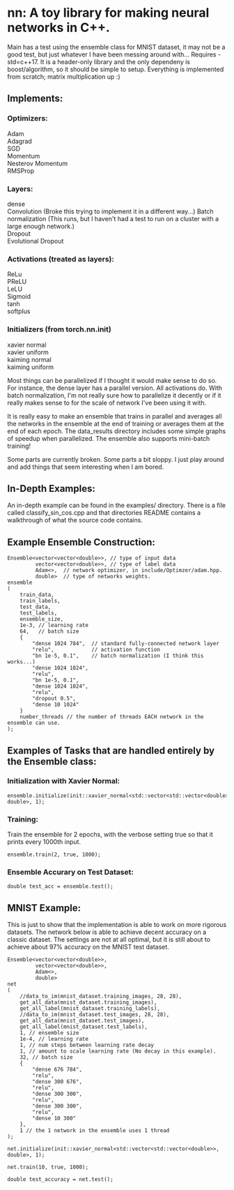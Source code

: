 # nn: A toy library for making neural networks in C++.   

Main has a test using the ensemble class for MNIST dataset, it may not be a good test, but just whatever I have been messing around with... Requires -std=c++17. It is a header-only library and the only dependeny is boost/algorithm, so it should be simple to setup. Everything is implemented from scratch; matrix multiplication up :)

## Implements:   
### Optimizers:    
Adam   
Adagrad    
SGD  
Momentum  
Nesterov Momentum  
RMSProp  
   
### Layers:  
dense    
Convolution (Broke this trying to implement it in a different way...)
Batch normalization (This runs, but I haven't had a test to run on a cluster with a large enough network.)    
Dropout  
Evolutional Dropout
  
### Activations (treated as layers):  
ReLu  
PReLU  
LeLU  
Sigmoid  
tanh  
softplus   

### Initializers (from torch.nn.init)
xavier normal  
xavier uniform  
kaiming normal  
kaiming uniform  
  
Most things can be parallelized if I thought it would make sense to do so. For instance, the dense layer has a parallel version. All activations do. With batch normalization, I'm not really sure how to parallelize it decently or if it really makes sense to for the scale of network I've been using it with.    
  
It is really easy to make an ensemble that trains in parallel and averages all the networks in the ensemble at the end of training or averages them at the end of each epoch. The data_results directory includes some simple graphs of speedup when parallelized. The ensemble also supports mini-batch training!  

Some parts are currently broken. Some parts a bit sloppy. I just play around and add things that seem interesting when I am bored.

## In-Depth Examples:

An in-depth example can be found in the examples/ directory. There is a file called classify_sin_cos.cpp and that directories README contains a walkthrough of what the source code contains.

## Example Ensemble Construction:

~~~~
Ensemble<vector<vector<double>>, // type of input data  
         vector<vector<double>>, // type of label data
         Adam<>,  // network optimizer, in include/Optimzer/adam.hpp.  
         double>  // type of networks weights. 
ensemble  
(  
    train_data,  
    train_labels,  
    test_data,   
    test_labels,  
    ensemble_size,  
    1e-3, // learning rate  
    64,   // batch size  
    {  
        "dense 1024 784",  // standard fully-connected network layer   
        "relu",            // activation function  
        "bn 1e-5, 0.1",    // batch normalization (I think this works...)   
        "dense 1024 1024",  
        "relu",  
        "bn 1e-5, 0.1",  
        "dense 1024 1024",  
        "relu",  
        "dropout 0.5",  
        "dense 10 1024"  
    }  
    number_threads // the number of threads EACH network in the ensemble can use.  
);  
~~~~

## Examples of Tasks that are handled entirely by the Ensemble class:
### Initialization with Xavier Normal:  
~~~~
ensemble.initialize(init::xavier_normal<std::vector<std::vector<double>>, double>, 1);
~~~~

### Training:  
Train the ensemble for 2 epochs, with the verbose setting true so that it prints every 1000th input.
~~~~
ensemble.train(2, true, 1000);
~~~~

### Ensemble Accurary on Test Dataset:  
~~~~
double test_acc = ensemble.test();
~~~~

## MNIST Example:
This is just to show that the implementation is able to work on more rigorous datasets. The network below is able to achieve decent accuracy on a classic dataset. The settings are not at all optimal, but it is still about to achieve about 97% accuracy on the MNIST test dataset. 

~~~~
Ensemble<vector<vector<double>>, 
         vector<vector<double>>, 
         Adam<>,
         double> 
net 
(
    //data_to_im(mnist_dataset.training_images, 28, 28),
    get_all_data(mnist_dataset.training_images),
    get_all_label(mnist_dataset.training_labels),
    //data_to_im(mnist_dataset.test_images, 28, 28),
    get_all_data(mnist_dataset.test_images),
    get_all_label(mnist_dataset.test_labels),
    1, // ensemble size
    1e-4, // learning rate
    1, // num steps between learning rate decay
    1, // amount to scale learning rate (No decay in this example). 
    32, // batch size
    {
        "dense 676 784",
        "relu",
        "dense 300 676",
        "relu",
        "dense 300 300",
        "relu",
        "dense 300 300",
        "relu",
        "dense 10 300"
    },
    1 // the 1 network in the ensemble uses 1 thread
);

net.initialize(init::xavier_normal<std::vector<std::vector<double>>, double>, 1);

net.train(10, true, 1000);

double test_accuracy = net.test();
~~~~



